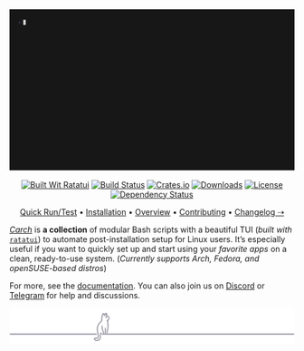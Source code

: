 <img src="https://raw.githubusercontent.com/harilvfs/carch/refs/heads/main/.github/preview.gif"/>

<div align="center">

[![Built Wit Ratatui][ratatui]][ratatui-link] 
[![Build Status][check]][check-link]
[![Crates.io][crates]][crates-link]
[![Downloads][downloads]][downloads-link]
[![License][license]][license-link]
[![Dependency Status][deps-badge]][deps]

[Quick Run/Test](https://carch.chalisehari.com.np/#how-to-use) •
[Installation](https://carch.chalisehari.com.np/getting-started/installation) •
[Overview](https://carch.chalisehari.com.np/reference/overview-scripts) •
[Contributing](https://carch.chalisehari.com.np/project/contributing) •
[Changelog ⇢](https://github.com/harilvfs/carch/blob/main/CHANGELOG.md)

</div>

*[Carch](https://carch.chalisehari.com.np)* is **a collection** of modular Bash scripts with a beautiful TUI (*built with* [`ratatui`](https://github.com/ratatui-org/ratatui)) to automate post-installation setup for Linux users.
It’s especially useful if you want to quickly set up and start using your *favorite apps* on a clean, ready-to-use system. (*Currently supports Arch, Fedora, and openSUSE-based distros*)

For more, see the [documentation](https://carch.chalisehari.com.np). You can also join us on [Discord](https://discord.com/invite/8NJWstnUHd) or [Telegram](https://t.me/carchx) for help and discussions.

<!-- Catppuccin Footer -->
<!-- Source: https://github.com/catppuccin/catppuccin/blob/main/assets/footers/gray0_ctp_on_line.svg -->

<p align="center">
	<img src="https://raw.githubusercontent.com/harilvfs/assets/refs/heads/main/carch/catppuccin-footer.svg" />
</p>

<!-- Badges -->

[ratatui]: https://ratatui.rs/built-with-ratatui/badge.svg
[ratatui-link]: https://ratatui.rs/

[check]: https://img.shields.io/github/actions/workflow/status/harilvfs/carch/ci.yml?branch=main&style=flat&color=1c1c29&labelColor=black&logo=GitHub%20Actions&logoColor=white&label=CI
[check-link]: https://github.com/harilvfs/carch/actions/workflows/ci.yml

[downloads]: https://img.shields.io/github/downloads/harilvfs/carch/total?style=flat&color=1c1c29&logoColor=white&labelColor=black&logo=github
[downloads-link]: https://github.com/harilvfs/carch/releases/latest

[crates]: https://img.shields.io/crates/v/carch?style=flat&logo=rust&color=1c1c29&logoColor=white&labelColor=black
[crates-link]: https://crates.io/crates/carch

[deps-badge]: https://deps.rs/repo/github/harilvfs/carch/status.svg?path=%2F&subject=deps%3Acore&style=flat
[deps]: https://deps.rs/repo/github/harilvfs/carch?path=%2F

[license]: https://img.shields.io/github/license/harilvfs/carch?color=1c1c29&labelColor=black&style=flat&logo=github&logoColor=white
[license-link]: https://github.com/harilvfs/carch/blob/main/LICENSE
